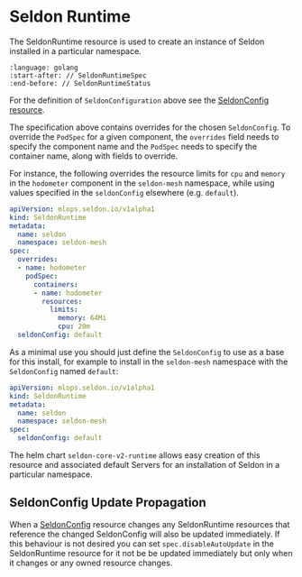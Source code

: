 # Seldon Runtime

The SeldonRuntime resource is used to create an instance of Seldon installed in a particular namespace.

```{literalinclude} ../../../../../../operator/apis/mlops/v1alpha1/seldonruntime_types.go
:language: golang
:start-after: // SeldonRuntimeSpec
:end-before: // SeldonRuntimeStatus
```

For the definition of `SeldonConfiguration` above see the [SeldonConfig resource](../seldonconfig/index.md).

The specification above contains overrides for the chosen `SeldonConfig`.
To override the `PodSpec` for a given component, the `overrides` field needs to specify the component name and the `PodSpec` needs to specify the container name, along with fields to override.

For instance, the following overrides the resource limits for `cpu` and `memory` in the `hodometer` component in the `seldon-mesh` namespace, while using values specified in the `seldonConfig` elsewhere (e.g. `default`).

```yaml
apiVersion: mlops.seldon.io/v1alpha1
kind: SeldonRuntime
metadata:
  name: seldon
  namespace: seldon-mesh
spec:
  overrides:
  - name: hodometer
    podSpec:
      containers:
      - name: hodometer
        resources:
          limits:
            memory: 64Mi
            cpu: 20m
  seldonConfig: default
```

As a minimal use you should just define the `SeldonConfig` to use as a base for this install, for example to install in the `seldon-mesh` namespace with the `SeldonConfig` named `default`:

```yaml
apiVersion: mlops.seldon.io/v1alpha1
kind: SeldonRuntime
metadata:
  name: seldon
  namespace: seldon-mesh  
spec:
  seldonConfig: default
```

The helm chart `seldon-core-v2-runtime` allows easy creation of this resource and associated default Servers for an installation of Seldon in a particular namespace.

## SeldonConfig Update Propagation

When a [SeldonConfig](../seldonconfig/index.md) resource changes any SeldonRuntime resources that reference the changed SeldonConfig will also be updated immediately. If this behaviour is not desired you can set `spec.disableAutoUpdate` in the SeldonRuntime resource for it not be be updated immediately but only when it changes or any owned resource changes.
